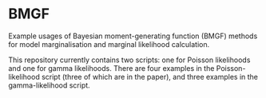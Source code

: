 # BMGF
 Example usages of Bayesian moment-generating function (BMGF) methods for model marginalisation and marginal likelihood calculation. 
 
 This repository currently contains two scripts: one for Poisson likelihoods and one for gamma likelihoods. There are four examples in the Poisson-likelihood script (three of which are in the paper), and three examples in the gamma-likelihood script. 
